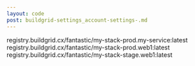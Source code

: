 ```yaml
---
layout: code
post: buildgrid-settings_account-settings-.md
---
```



registry.buildgrid.cx/fantastic/my-stack-prod.my-service:latest
registry.buildgrid.cx/fantastic/my-stack-prod.web1:latest
registry.buildgrid.cx/fantastic/my-stack-stage.web1:latest
